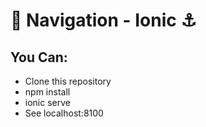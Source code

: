# 🛶 Navigation - Ionic ⚓️

## You Can:

* Clone this repository
* npm install
* ionic serve
* See localhost:8100